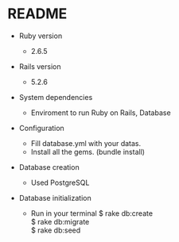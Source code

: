 # README

* Ruby version
  - 2.6.5

* Rails version
  - 5.2.6

* System dependencies
  - Enviroment to run Ruby on Rails, Database
  
* Configuration
  - Fill database.yml with your datas.
  - Install all the gems. (bundle install)

* Database creation
  - Used PostgreSQL

* Database initialization
  - Run in your terminal
      $ rake db:create </br>
      $ rake db:migrate </br>
      $ rake db:seed </br>
